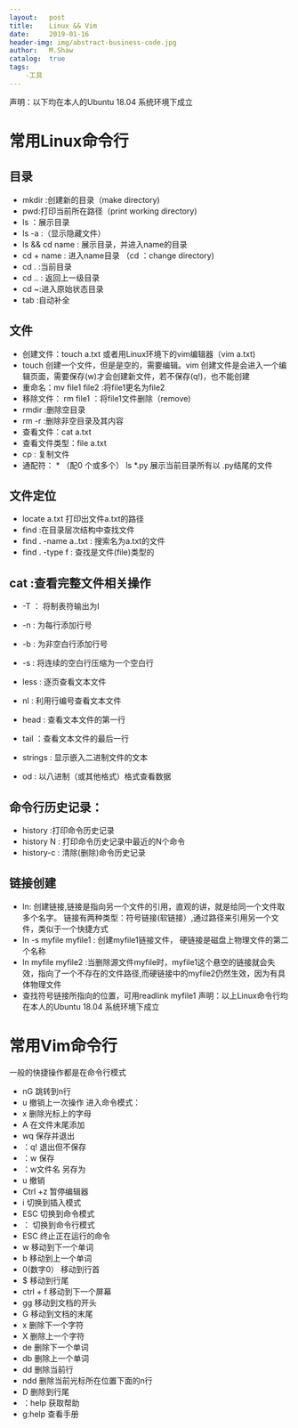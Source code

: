 ```yaml
---
layout:   post
title:    Linux && Vim
date:     2019-01-16
header-img: img/abstract-business-code.jpg
author:   M.Shaw
catalog:  true
tags:
    -工具
---
```

声明：以下均在本人的Ubuntu 18.04 系统环境下成立
# 常用Linux命令行

## 目录
* mkdir :创建新的目录（make directory)
* pwd:打印当前所在路径（print working directory)
* ls ：展示目录
* ls -a :（显示隐藏文件）
* ls && cd name : 展示目录，并进入name的目录
* cd + name : 进入name目录  （cd ：change directory)
* cd .   :当前目录
* cd   ..         : 返回上一级目录
* cd ~:进入原始状态目录
* tab :自动补全

## 文件
* 创建文件：touch  a.txt   或者用Linux环境下的vim编辑器（vim a.txt) 
* touch 创建一个文件，但是是空的，需要编辑。vim 创建文件是会进入一个编辑页面，需要保存(w)才会创建新文件，若不保存(q!)，也不能创建
* 重命名：mv file1 file2 :将file1更名为file2
* 移除文件： rm  file1  ：将file1文件删除（remove)
* rmdir   :删除空目录
* rm -r   :删除非空目录及其内容
* 查看文件：cat  a.txt
* 查看文件类型：file a.txt
* cp : 复制文件
* 通配符： * （配0 个或多个）  ls  *.py  展示当前目录所有以  .py结尾的文件

## 文件定位
* locate a.txt  打印出文件a.txt的路径
* find :在目录层次结构中查找文件 	 
* find  .  -name  a..txt  :     搜索名为a.txt的文件    
* find  .  -type f   :      查找是文件(file)类型的

## cat :查看完整文件相关操作
* -T ： 将制表符输出为I
* -n :  为每行添加行号
* -b : 为非空白行添加行号
* -s : 将连续的空白行压缩为一个空白行


* less : 逐页查看文本文件
* nl  : 利用行编号查看文本文件
* head : 查看文本文件的第一行
* tail   ：查看文本文件的最后一行
* strings : 显示嵌入二进制文件的文本
* od     :  以八进制（或其他格式）格式查看数据


## 命令行历史记录：
* history  :打印命令历史记录
* history N : 打印命令历史记录中最近的N个命令
* history-c : 清除(删除)命令历史记录

## 链接创建
* ln: 创建链接,链接是指向另一个文件的引用，直观的讲，就是给同一个文件取多个名字。
链接有两种类型：符号链接(软链接）,通过路径来引用另一个文件，类似于一个快捷方式
* ln -s  myfile  myfile1 : 创建myfile1链接文件， 硬链接是磁盘上物理文件的第二个名称
* ln    myfile  myfile2 :当删除源文件myfile时，myfile1这个悬空的链接就会失效，指向了一个不存在的文件路径,而硬链接中的myfile2仍然生效，因为有具体物理文件
* 查找符号链接所指向的位置，可用readlink  myfile1
声明：以上Linux命令行均在本人的Ubuntu 18.04 系统环境下成立

# 常用Vim命令行
一般的快捷操作都是在命令行模式

* nG                跳转到n行
* u                 撤销上一次操作
进入命令模式：
* x                 删除光标上的字母
* A                 在文件末尾添加
* wq                保存并退出
* ：q!              退出但不保存
* ：w               保存
* ：w文件名          另存为
* u                 撤销
* Ctrl +z           暂停编辑器
* i                 切换到插入模式
* ESC               切换到命令模式
* ：                切换到命令行模式
* ESC               终止正在运行的命令
* w                 移动到下一个单词
* b                 移动到上一个单词
* 0(数字0）          移动到行首
* $                 移动到行尾
* ctrl + f          移动到下一个屏幕
* gg                移动到文档的开头
* G                 移动到文档的末尾
* x                 删除下一个字符
* X                 删除上一个字符
* de                删除下一个单词
* db                删除上一个单词
* dd                删除当前行
* ndd               删除当前光标所在位置下面的n行
* D 	            删除到行尾
* ：help            获取帮助
* g:help            查看手册
